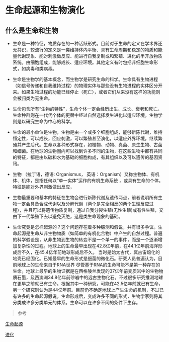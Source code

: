 
# 生命起源和生物演化


## 什么是生命和生物

* 生命是一种特征，物质存在的一种活跃形式。目前对于生命的定义在学术界还无共识，较流行的定义是一类维持体内平衡、具有生命周期和稳定的物质和能量代谢现象、能对刺激做反应、能进行自我复制或和繁殖、进化的半开放物质系统。由细胞组成，能够成长、适应环境。其他定义有时包括非细胞生命形式，如病毒和类病毒。

* 生命是生物学的基本概念，而生物学是研究生命的科学。生命具有生物进程（如信号传递和自我维持过程）的物理实体与那些没有生物进程的实体区分开来。如果生物过程的功能已经停止（死亡），或者它们从来没有这样的功能则会被归类为无生命。

* 生命包含所有“生物的特性”，生命个体一定会经历出生、成长、衰老和死亡。生命种群则在一代代个体的更替中经过自然选择发生进化以适应环境。生物学则是以研究生命为中心的科学。

* 生命的最小单位是生物，生物是由一个或多个细胞组成，能够新陈代谢，维持恒定性，可以成长，回应刺激，可以繁殖甚至演化，以适应外界环境，继续繁殖并产生后代。生命以各种形式存在，如植物、动物、真菌、原生生物、古菌和细菌。在地球的生物圈内可以找到许多不同的生物，在这些生物中都有共同的特征，都是由以碳和水为基础的细胞构成，有其组织以及可以遗传的基因资讯。

* 生物 （拉丁语，德语: Organismus， 英语：Organism）又称生物体、有机体、机体，是指任何以“单一实体”运作的有机生命系统 ，或具有生命的个体。特征是能对外界刺激做出反应，

* 生物最重要和基本的特征在生物会进行新陈代谢及遗传两点，前者说明所有生物一定会具备合成代谢以及分解代谢（两个是完全相反的两个生理反应过程），并且可以将遗传物质复制，通过自我分裂生殖(无性生殖)或有性生殖，交由下一代繁殖下去以避免灭绝，这是类生命现象的基础。

* 生命究竟是怎样起源的？这个问题存在着多种臆测和假说，并有很多争议。生命起源是生命从非生物物质（如简单的有机化合物）中产生的自然过程。普遍的科学假设是，从非生物到生物的转变不是一个单一的事件，而是一个逐渐增加复杂性的过程。地球上的生命最早出现在42.8亿年前，在44.1亿年前海洋形成后不久，在45.4亿年前地球形成后不久。 当时是始太古代，冥古宙熔化的地壳已经固化。已知最早的生命形式是细菌的微化石。研究人员普遍认为，目前地球上的生命来自于RNA世界 尽管基于RNA的生命可能不是第一种存在的生命。地球上最早的生物证据是在西格陵兰发现的37亿年前变质岩中的生物物质石墨，及西澳洲34.8亿年前砂岩中的远古生物化石。不过很多研究推测地球在更早之前就已有生命。根据其中一种研究，可能在42.5亿年前就已有生命，另一个研究则认为是44亿年前。目前仍不确定地球上产生生命的机制，不过已有许多的生命起源假说。生命形成后，变成许多不同的形式，生物学家则将其分类成许多分类单元的体系。生命可以在许多不同的条件下生存。


> 参考

[生命起源](https://zh.bnu.wikimirror.net/wiki/%E7%94%9F%E5%91%BD%E8%B5%B7%E6%BA%90)



[进化](https://zh.bnu.wikimirror.net/wiki/%E6%BC%94%E5%8C%96)